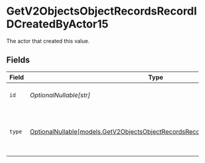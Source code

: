 # GetV2ObjectsObjectRecordsRecordIDCreatedByActor15

The actor that created this value.


## Fields

| Field                                                                                                                                                | Type                                                                                                                                                 | Required                                                                                                                                             | Description                                                                                                                                          |
| ---------------------------------------------------------------------------------------------------------------------------------------------------- | ---------------------------------------------------------------------------------------------------------------------------------------------------- | ---------------------------------------------------------------------------------------------------------------------------------------------------- | ---------------------------------------------------------------------------------------------------------------------------------------------------- |
| `id`                                                                                                                                                 | *OptionalNullable[str]*                                                                                                                              | :heavy_minus_sign:                                                                                                                                   | An ID to identify the actor.                                                                                                                         |
| `type`                                                                                                                                               | [OptionalNullable[models.GetV2ObjectsObjectRecordsRecordIDCreatedByActorType15]](../models/getv2objectsobjectrecordsrecordidcreatedbyactortype15.md) | :heavy_minus_sign:                                                                                                                                   | The type of actor. [Read more information on actor types here](/docs/actors).                                                                        |